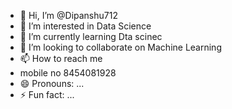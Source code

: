 - 👋 Hi, I’m @Dipanshu712
- 👀 I’m interested in Data Science
- 🌱 I’m currently learning Dta scinec
- 💞️ I’m looking to collaborate on Machine Learning
- 📫 How to reach me
- mobile no 8454081928
- 😄 Pronouns: ...
- ⚡ Fun fact: ...

<!---
Dipanshu712/Dipanshu712 is a ✨ special ✨ repository because its `README.md` (this file) appears on your GitHub profile.
You can click the Preview link to take a look at your changes.
--->
